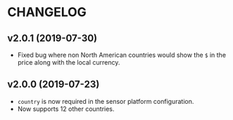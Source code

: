 # CHANGELOG

## v2.0.1 (2019-07-30)

* Fixed bug where non North American countries would show the `$` in the price
  along with the local currency.

## v2.0.0 (2019-07-23)

* `country` is now required in the sensor platform configuration.
* Now supports 12 other countries.
